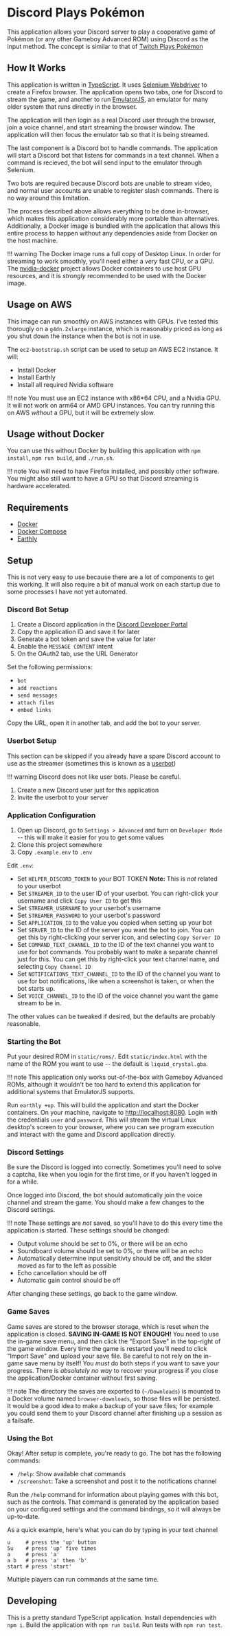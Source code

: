 # Discord Plays Pokémon

This application allows your Discord server to play a cooperative game of Pokémon (or any other Gameboy Advanced ROM) using Discord as the input method. The concept is similar to that of [Twitch Plays Pokémon](https://en.wikipedia.org/wiki/Twitch_Plays_Pok%C3%A9mon)

## How It Works

This application is written in [TypeScript](https://www.typescriptlang.org/). It uses [Selenium Webdriver](https://github.com/SeleniumHQ/selenium) to create a Firefox browser. The application opens two tabs, one for Discord to stream the game, and another to run [EmulatorJS](https://www.emulatorjs.com/), an emulator for many older system that runs directly in the browser.

The application will then login as a real Discord user through the browser, join a voice channel, and start streaming the browser window. The application will then focus the emulator tab so that it is being streamed.

The last component is a Discord bot to handle commands. The application will start a Discord bot that listens for commands in a text channel. When a command is recieved, the bot will send input to the emulator through Selenium.

Two bots are required because Discord bots are unable to stream video, and normal user accounts are unable to register slash commands. There is no way around this limitation.

The process described above allows everything to be done in-browser, which makes this application considerably more portable than alternatives. Additionally, a Docker image is bundled with the application that allows this entire process to happen without any dependencies aside from Docker on the host machine.

!!! warning
    The Docker image runs a full copy of Desktop Linux. In order for streaming to work smoothly, you'll need either a _very_ fast CPU, or a GPU. The [nvidia-docker](https://github.com/NVIDIA/nvidia-docker) project allows Docker containers to use host GPU resources, and it is _strongly_ recommended to be used with the Docker image.

## Usage on AWS

This image can run smoothly on AWS instances with GPUs. I've tested this thorougly on a `g4dn.2xlarge` instance, which is reasonably priced as long as you shut down the instance when the bot is not in use.

The `ec2-bootstrap.sh` script can be used to setup an AWS EC2 instance. It will:

- Install Docker
- Install Earthly
- Install all required Nvidia software

!!! note
    You must use an EC2 instance with x86\*64 CPU, and a Nvidia GPU. It will not work on arm64 or AMD GPU instances. You can try running this on AWS _without_ a GPU, but it will be extremely slow.

## Usage without Docker

You can use this without Docker by building this application with `npm install`, `npm run build`, and `./run.sh`.

!!! note
    You will need to have Firefox installed, and possibly other software. You might also still want to have a GPU so that Discord streaming is hardware accelerated.

## Requirements

- [Docker](https://www.docker.com/products/docker-desktop/)
- [Docker Compose](https://docs.docker.com/compose/install/)
- [Earthly](https://earthly.dev/get-earthly)

## Setup

This is not very easy to use because there are a lot of components to get this working. It will also require a bit of manual work on each startup due to some processes I have not yet automated.

### Discord Bot Setup

1. Create a Discord application in the [Discord Developer Portal](https://discord.com/developers/applications)
1. Copy the application ID and save it for later
1. Generate a bot token and save the value for later
1. Enable the `MESSAGE CONTENT` intent
1. On the OAuth2 tab, use the URL Generator

Set the following permissions:

- `bot`
- `add reactions`
- `send messages`
- `attach files`
- `embed links`

Copy the URL, open it in another tab, and add the bot to your server.

### Userbot Setup

This section can be skipped if you already have a spare Discord account to use as the streamer (sometimes this is known as a [userbot](https://support.discord.com/hc/en-us/articles/115002192352-Automated-user-accounts-self-bots-))

!!! warning
    Discord does not like user bots. Please be careful.

1. Create a new Discord user just for this application
2. Invite the userbot to your server

### Application Configuration

1. Open up Discord, go to `Settings > Advanced` and turn on `Developer Mode` -- this will make it easier for you to get some values
1. Clone this project somewhere
1. Copy `.example.env` to `.env`

Edit `.env`:

- Set `HELPER_DISCORD_TOKEN` to your BOT TOKEN **Note:** This is _not_ related to your userbot
- Set `STREAMER_ID` to the user ID of your userbot. You can right-click your username and click `Copy User ID` to get this
- Set `STREAMER_USERNAME` to your userbot's username
- Set `STREAMER_PASSWORD` to your userbot's password
- Set `APPLICATION_ID` to the value you copied when setting up your bot
- Set `SERVER_ID` to the ID of the server you want the bot to join. You can get this by right-clicking your server icon, and selecting `Copy Server ID`
- Set `COMMAND_TEXT_CHANNEL_ID` to the ID of the text channel you want to use for bot commands. You probably want to make a separate channel just for this. You can get this by right-click your text channel name, and selecting `Copy Channel ID`
- Set `NOTIFICATIONS_TEXT_CHANNEL_ID` to the ID of the channel you want to use for bot notifications, like when a screenshot is taken, or when the bot starts up.
- Set `VOICE_CHANNEL_ID` to the ID of the voice channel you want the game stream to be in.

The other values can be tweaked if desired, but the defaults are probably reasonable.

### Starting the Bot

Put your desired ROM in `static/roms/`. Edit `static/index.html` with the name of the ROM you want to use -- the default is `liquid_crystal.gba`.

!!! note
    This application only works out-of-the-box with Gameboy Advanced ROMs, although it wouldn't be too hard to extend this application for additional systems that EmulatorJS supports.

Run `earthly +up`. This will build the application and start the Docker containers. On your machine, navigate to [http://localhost:8080](http://localhost:8080). Login with the credentials `user` and `password`. This will stream the virtual Linux desktop's screen to your browser, where you can see program execution and interact with the game and Discord application directly.

### Discord Settings

Be sure the Discord is logged into correctly. Sometimes you'll need to solve a captcha, like when you login for the first time, or if you haven't logged in for a while.

Once logged into Discord, the bot should automatically join the voice channel and stream the game. You should make a few changes to the Discord settings.

!!! note
    These settings are _not_ saved, so you'll have to do this every time the application is started. These settings should be changed:

- Output volume should be set to 0%, or there will be an echo
- Soundboard volume should be set to 0%, or there will be an echo
- Automatically determine input sensitivty should be off, and the slider moved as far to the left as possible
- Echo cancellation should be off
- Automatic gain control should be off

After changing these settings, go back to the game window.

### Game Saves

Game saves are stored to the browser storage, which is reset when the application is closed. **SAVING IN-GAME IS NOT ENOUGH!** You need to use the in-game save menu, and then click the "Export Save" in the top-right of the game window. Every time the game is restarted you'll need to click "Import Save" and upload your save file. Be careful to not rely on the in-game save menu by itself! You _must_ do both steps if you want to save your progress. There is _absolutely no way_ to recover your progress if you close the application/Docker container without first saving.

!!! note
    The directory the saves are exported to (`~/Downloads`) is mounted to a Docker volume named `browser-downloads`, so those files will be persisted. It would be a good idea to make a backup of your save files; for example you could send them to your Discord channel after finishing up a session as a failsafe.

### Using the Bot

Okay! After setup is complete, you're ready to go. The bot has the following commands:

- `/help`: Show available chat commands
- `/screenshot`: Take a screenshot and post it to the notifications channel

Run the `/help` command for information about playing games with this bot, such as the controls. That command is generated by the application based on your configured settings and the command bindings, so it will always be up-to-date.

As a quick example, here's what you can do by typing in your text channel

```text
u     # press the 'up' button
5u    # press 'up' five times
a     # press 'a'
a b   # press 'a' then 'b'
start # press 'start'
```

Multiple players can run commands at the same time.

## Developing

This is a pretty standard TypeScript application. Install dependencies with `npm i`. Build the application with `npm run build`. Run tests with `npm run test`.
